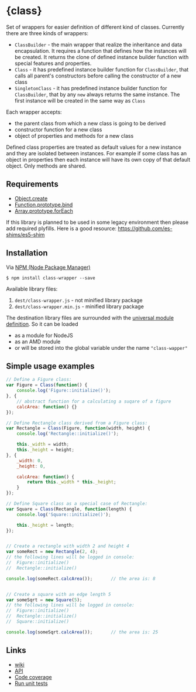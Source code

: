 # {class}

Set of wrappers for easier definition of different kind of classes. Currently there are three kinds of wrappers:

* `ClassBuilder` - the main wrapper that realize the inheritance and data encapsulation. It requires a function that defines how the instances will be created. It returns the clone of defined instance builder function with special features and properties.
* `Class` - it has predefined instance builder function for `ClassBuilder`, that calls all parent's constructors before calling the constructor of a new class
* `SingletonClass` - it has predefined instance builder function for `ClassBuilder`, that by any `new` always returns the same instance. The first instance will be created in the same way as `Class`

Each wrapper accepts:
* the parent class from which a new class is going to be derived
* constructor function for a new class
* object of properties and methods for a new class

Defined class properties are treated as default values for a new instance and they are isolated between instances. For example if some class has an object in properties then each instance will have its own copy of that default object. Only methods are shared.


## Requirements
* [Object.create](http://kangax.github.io/compat-table/es5/#test-Object.create)
* [Function.prototype.bind](http://caniuse.com/#feat=es5)
* [Array.prototype.forEach](http://caniuse.com/#feat=es5)

If this library is planned to be used in some legacy environment then please add required plyfills. Here is a good resource: https://github.com/es-shims/es5-shim


## Installation
Via [NPM (Node Package Manager)](https://github.com/npm/npm)
```
$ npm install class-wrapper --save
```

Available library files:

1. `dest/class-wrapper.js` - not minified library package
1. `dest/class-wrapper.min.js` - minified library package

The destination library files are surrounded with the [universal module definition](https://github.com/umdjs/umd/). So it can be loaded
- as a module for NodeJS
- as an AMD module
- or will be stored into the global variable under the name `"class-wapper"`


## Simple usage examples

```js
// Define a Figure class:
var Figure = Class(function() {
	console.log('Figure::initialize()');
}, {
	// abstract function for a calculating a suqare of a figure
	calcArea: function() {}
});

// Define Rectangle class derived from a Figure class:
var Rectangle = Class(Figure, function(width, height) {
	console.log('Rectangle::initialize()');

	this._width = width;
	this._height = height;
}, {
	_width: 0,
	_height: 0,

	calcArea: function() {
		return this._width * this._height;
	}
});

// Define Square class as a special case of Rectangle:
var Square = Class(Rectangle, function(length) {
	console.log('Square::initialize()');

	this._height = length;
});


// Create a rectangle with width 2 and height 4
var someRect = new Rectangle(2, 4);
// the following lines will be logged in console:
//	Figure::initialize()
//	Rectangle::initialize()

console.log(someRect.calcArea());		// the area is: 8


// Create a square with an edge length 5
var someSqrt = new Square(5);
// the following lines will be logged in console:
//	Figure::initialize()
//	Rectangle::initialize()
//	Square::initialize()

console.log(someSqrt.calcArea());		// the area is: 25
```


## Links
* [wiki](https://github.com/valerii-zinchenko/class-wrapper/wiki)
* [API](http://valerii-zinchenko.github.io/class-wrapper/doc/index.html)
* [Code coverage](http://valerii-zinchenko.github.io/class-wrapper/coverage/index.html)
* [Run unit tests](http://valerii-zinchenko.github.io/class-wrapper/test/index.html)
